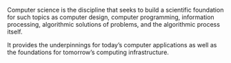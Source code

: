 Computer science is the discipline that seeks to build a scientific foundation for such topics as computer design, computer programming, information processing, algorithmic solutions of problems, and the algorithmic process itself.

It provides the underpinnings for today’s computer applications as well as the foundations for tomorrow’s computing infrastructure.
